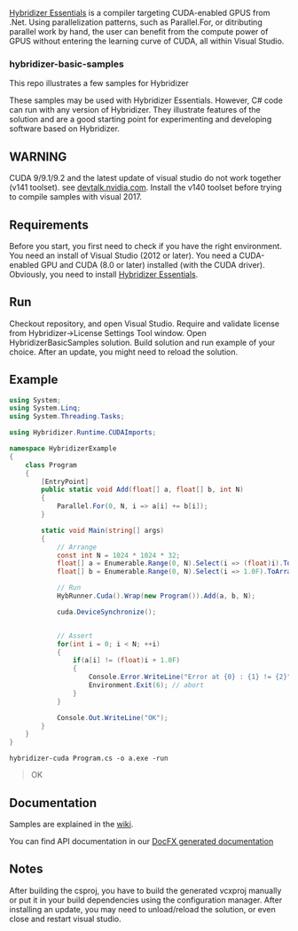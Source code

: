 [Hybridizer Essentials](https://marketplace.visualstudio.com/items?itemName=altimesh.AltimeshHybridizerExtensionEssentials) is a compiler targeting CUDA-enabled GPUS from .Net. Using parallelization patterns, such as Parallel.For, or ditributing parallel work by hand, the user can benefit from the compute power of GPUS without entering the learning curve of CUDA, all within Visual Studio.

### hybridizer-basic-samples
This repo illustrates a few samples for Hybridizer

These samples may be used with Hybridizer Essentials. However, C# code can run with any version of Hybridizer. 
They illustrate features of the solution and are a good starting point for experimenting and developing software based on Hybridizer.

## WARNING
CUDA 9/9.1/9.2 and the latest update of visual studio do not work together (v141 toolset).
see <a href="https://devtalk.nvidia.com/default/topic/1027209/cuda-9-0-does-not-work-with-the-latest-vs-2017-update/" target="_blank">devtalk.nvidia.com</a>.
Install the v140 toolset before trying to compile samples with visual 2017.

## Requirements
Before you start, you first need to check if you have the right environment. 
You need an install of Visual Studio (2012 or later). 
You need a CUDA-enabled GPU and CUDA (8.0 or later) installed (with the CUDA driver). 
Obviously, you need to install <a href="https://marketplace.visualstudio.com/items?itemName=altimesh.AltimeshHybridizerExtensionEssentials" target="_blank">Hybridizer Essentials</a>. 

## Run
Checkout repository, and open Visual Studio. 
Require and validate license from Hybridizer->License Settings Tool window. 
Open HybridizerBasicSamples solution. 
Build solution and run example of your choice. 
After an update, you might need to reload the solution. 

## Example
```csharp
using System;
using System.Linq;
using System.Threading.Tasks;

using Hybridizer.Runtime.CUDAImports;

namespace HybridizerExample
{
    class Program
    {
        [EntryPoint]
        public static void Add(float[] a, float[] b, int N)
        {
            Parallel.For(0, N, i => a[i] += b[i]);
        }

        static void Main(string[] args)
        {
            // Arrange
            const int N = 1024 * 1024 * 32;
            float[] a = Enumerable.Range(0, N).Select(i => (float)i).ToArray();
            float[] b = Enumerable.Range(0, N).Select(i => 1.0F).ToArray();

            // Run
            HybRunner.Cuda().Wrap(new Program()).Add(a, b, N);

            cuda.DeviceSynchronize();


            // Assert
            for(int i = 0; i < N; ++i)
            {
                if(a[i] != (float)i + 1.0F)
                {
                    Console.Error.WriteLine("Error at {0} : {1} != {2}", i, a[i], (float)i + 1.0F);
                    Environment.Exit(6); // abort
                }
            }

            Console.Out.WriteLine("OK");
        }
    }
}
```
```
hybridizer-cuda Program.cs -o a.exe -run
```

> OK


## Documentation
Samples are explained in the [wiki](https://github.com/altimesh/hybridizer-basic-samples/wiki).

You can find API documentation in our [DocFX generated documentation](http://docs.altimesh.com/api/)


## Notes
After building the csproj, you have to build the generated vcxproj manually or put it in your build dependencies using the configuration manager. 
After installing an update, you may need to unload/reload the solution, or even close and restart visual studio. 
